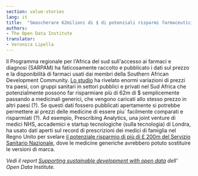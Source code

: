 ```yaml
---
section: value-stories
lang: it
title:  "Smascherare 62milioni di $ di potenziali risparmi farmaceutici in Sud Africa"
authors:
- The Open Data Institute
translator:
- Veronica Lipella
---
```


Il Programma regionale per l'Africa del sud sull'accesso ai farmaci e diagnosi (SARPAM) ha faticosamente raccolto e pubblicato i dati sul prezzo e la disponibilità di farmaci usati dai membri della Southern African Development Community. [Lo studio](http://www.sarpam.net/archives/category/news) ha rivelato enormi variazioni di prezzi tra paesi, con gruppi sanitari in settori pubblici e privati nel Sud Africa che potenzialmente possono far risparmiare più di 62m di $ semplicemente passando a medicinali generici, che vengono caricati allo stesso prezzo in altri paesi (?). Se questi dati fossero pubblicati apertamente si potrebbe permettere ai prezzi delle medicine di essere piu` facilmente comparati e risparmiati (?). Ad esempio, Prescribing Analytics, una joint venture di medici NHS, accademici e startup tecnologiche (sulla tecnologia) di Londra, ha usato dati aperti sul record di prescrizioni dei medici di famiglia nel Regno Unito per svelare [il potenziale risparmio di più di £ 200m del Servizio Sanitario Nazionale](http://www.prescribinganalytics.com/), dove le medicine generiche avrebbero potuto sostituire le versioni di marca. 

*Vedi il report [Supporting sustainable development with open data](http://theodi.org/supporting-sustainable-development-with-open-data) dell' Open Data Institute.*
